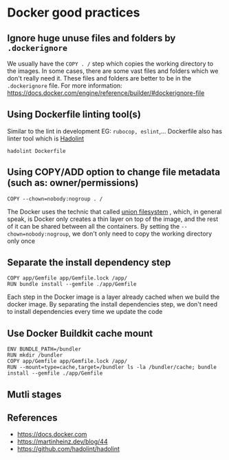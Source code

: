 # Docker good practices

## Ignore huge unuse files and folders by `.dockerignore`
We usually have the `COPY . /` step which copies the working directory to the images. In some cases, there are some vast files and folders which we don't really need it. These files and folders are better to be in the `.dockerignore` file.
For more information: https://docs.docker.com/engine/reference/builder/#dockerignore-file
## Using Dockerfile linting tool(s)
Similar to the lint in development EG: `rubocop, eslint`,... Dockerfile also has linter tool which is [Hadolint](https://github.com/hadolint/hadolint)
```
hadolint Dockerfile
```

## Using COPY/ADD option to change file metadata (such as: owner/permissions)
```
COPY --chown=nobody:nogroup . /
```

The Docker uses the technic that called [union filesystem](https://martinheinz.dev/blog/44) , which, in general speak, is
Docker only creates a thin layer on top of the image, and the rest of it can be shared between all the containers. By
setting the `--chown=nobody:nogroup`, we don't only need to copy the working directory only once
## Separate the install dependency step
```
COPY app/Gemfile app/Gemfile.lock /app/
RUN bundle install --gemfile ./app/Gemfile
```
Each step in the Docker image is a layer already cached when we build the docker image. By separating the install
dependencies step, we don't need to install dependencies every time we update the code
## Use Docker Buildkit cache mount
```
ENV BUNDLE_PATH=/bundler
RUN mkdir /bundler
COPY app/Gemfile app/Gemfile.lock /app/
RUN --mount=type=cache,target=/bundler ls -la /bundler/cache; bundle install --gemfile ./app/Gemfile
```
## Mutli stages

## References
- https://docs.docker.com
- https://martinheinz.dev/blog/44
- https://github.com/hadolint/hadolint
